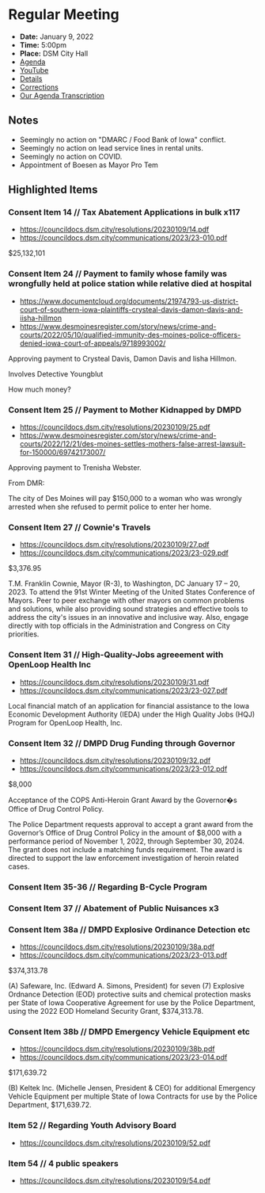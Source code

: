 # Regular Meeting

- **Date:** January 9, 2022
- **Time:** 5:00pm
- **Place:** DSM City Hall
- [Agenda](https://councildocs.dsm.city/agendas/ag20230109.pdf)
- [YouTube](https://youtu.be/qV1FRbEAj34)
- [Details](https://www.dsm.city/citycouncil_detail_T60_R2315.php)
- [Corrections](https://councildocs.dsm.city/corrections/20230109%20cap.pdf)
- [Our Agenda Transcription](#/view/agenda~2023~transcription~01-09_RM)

## Notes

- Seemingly no action on "DMARC / Food Bank of Iowa" conflict.
- Seemingly no action on lead service lines in rental units.
- Seemingly no action on COVID.
- Appointment of Boesen as Mayor Pro Tem

## Highlighted Items

### Consent Item 14 // Tax Abatement Applications in bulk x117

- https://councildocs.dsm.city/resolutions/20230109/14.pdf
- https://councildocs.dsm.city/communications/2023/23-010.pdf

$25,132,101

### Consent Item 24 // Payment to family whose family was wrongfully held at police station while relative died at hospital

- https://www.documentcloud.org/documents/21974793-us-district-court-of-southern-iowa-plaintiffs-crysteal-davis-damon-davis-and-iisha-hillmon
- https://www.desmoinesregister.com/story/news/crime-and-courts/2022/05/10/qualified-immunity-des-moines-police-officers-denied-iowa-court-of-appeals/9718993002/

Approving payment to Crysteal Davis, Damon Davis and Iisha Hillmon.

Involves Detective Youngblut

How much money?

### Consent Item 25 // Payment to Mother Kidnapped by DMPD

- https://councildocs.dsm.city/resolutions/20230109/25.pdf
- https://www.desmoinesregister.com/story/news/crime-and-courts/2022/12/21/des-moines-settles-mothers-false-arrest-lawsuit-for-150000/69742173007/

Approving payment to Trenisha Webster.

From DMR:

The city of Des Moines will pay $150,000 to a woman who was wrongly arrested when she refused to permit police to enter her home.

### Consent Item 27 // Cownie's Travels

- https://councildocs.dsm.city/resolutions/20230109/27.pdf
- https://councildocs.dsm.city/communications/2023/23-029.pdf

$3,376.95

T.M. Franklin Cownie, Mayor (R-3), to Washington, DC January 17 – 20, 2023. To attend the 91st
Winter Meeting of the United States Conference of Mayors. Peer to peer exchange with other mayors
on common problems and solutions, while also providing sound strategies and effective tools to
address the city's issues in an innovative and inclusive way. Also, engage directly with top officials in
the Administration and Congress on City priorities.

### Consent Item 31 // High-Quality-Jobs agreeement with OpenLoop Health Inc

- https://councildocs.dsm.city/resolutions/20230109/31.pdf
- https://councildocs.dsm.city/communications/2023/23-027.pdf

Local financial match of an application for financial assistance to the Iowa Economic Development Authority (IEDA) under the High Quality Jobs (HQJ) Program for OpenLoop Health, Inc. 

### Consent Item 32 // DMPD Drug Funding through Governor

- https://councildocs.dsm.city/resolutions/20230109/32.pdf
- https://councildocs.dsm.city/communications/2023/23-012.pdf

$8,000

Acceptance of the COPS Anti-Heroin Grant Award by the Governor�s Office of Drug Control Policy. 

The Police Department requests approval to accept a grant award from the Governor’s Office of Drug
Control Policy in the amount of $8,000 with a performance period of November 1, 2022, through
September 30, 2024. The grant does not include a matching funds requirement. The award is directed
to support the law enforcement investigation of heroin related cases.

### Consent Item 35-36 // Regarding B-Cycle Program

### Consent Item 37 // Abatement of Public Nuisances x3

### Consent Item 38a // DMPD Explosive Ordinance Detection etc

- https://councildocs.dsm.city/resolutions/20230109/38a.pdf
- https://councildocs.dsm.city/communications/2023/23-013.pdf

$374,313.78

(A) Safeware, Inc. (Edward A. Simons, President) for seven (7) Explosive Ordnance Detection (EOD) protective suits and chemical protection masks per State of Iowa Cooperative Agreement for use by the Police Department, using the 2022 EOD Homeland Security Grant, $374,313.78. 

### Consent Item 38b // DMPD Emergency Vehicle Equipment etc

- https://councildocs.dsm.city/resolutions/20230109/38b.pdf
- https://councildocs.dsm.city/communications/2023/23-014.pdf

$171,639.72

(B) Keltek Inc. (Michelle Jensen, President & CEO) for additional Emergency Vehicle Equipment per multiple State of Iowa Contracts for use by the Police Department, $171,639.72. 

### Item 52 // Regarding Youth Advisory Board

- https://councildocs.dsm.city/resolutions/20230109/52.pdf

### Item 54 // 4 public speakers

- https://councildocs.dsm.city/resolutions/20230109/54.pdf


